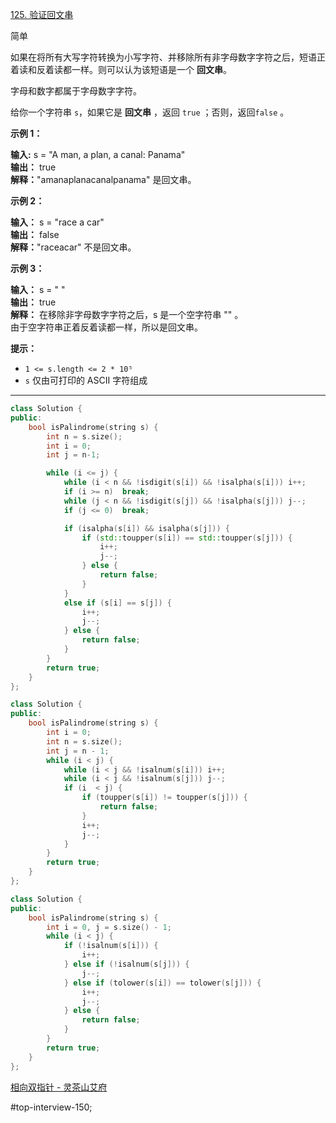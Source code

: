 [125. 验证回文串](https://leetcode.cn/problems/valid-palindrome/)

简单

如果在将所有大写字符转换为小写字符、并移除所有非字母数字字符之后，短语正着读和反着读都一样。则可以认为该短语是一个 **回文串**。

字母和数字都属于字母数字字符。

给你一个字符串 `s`，如果它是 **回文串** ，返回 `true` ；否则，返回`false` 。

**示例 1：**

**输入:** s = "A man, a plan, a canal: Panama"  
**输出：** true  
**解释：**"amanaplanacanalpanama" 是回文串。  

**示例 2：**

**输入：** s = "race a car"  
**输出：** false  
**解释：**"raceacar" 不是回文串。  

**示例 3：**

**输入：** s = " "  
**输出：** true  
**解释：** 在移除非字母数字字符之后，s 是一个空字符串 "" 。  
由于空字符串正着反着读都一样，所以是回文串。  

**提示：**

- `1 <= s.length <= 2 * 10⁵`
- `s` 仅由可打印的 ASCII 字符组成
---- ----
```cpp
class Solution {
public:
    bool isPalindrome(string s) {
        int n = s.size();
        int i = 0;
        int j = n-1;

        while (i <= j) {
            while (i < n && !isdigit(s[i]) && !isalpha(s[i])) i++;
            if (i >= n)  break;
            while (j < n && !isdigit(s[j]) && !isalpha(s[j])) j--;
            if (j <= 0)  break;

            if (isalpha(s[i]) && isalpha(s[j])) {
                if (std::toupper(s[i]) == std::toupper(s[j])) {
                    i++;
                    j--;
                } else {
                    return false;
                }
            }
            else if (s[i] == s[j]) {
                i++;
                j--;
            } else {
                return false;
            }
        }
        return true;
    }
};
```

```cpp
class Solution {
public:
    bool isPalindrome(string s) {
        int i = 0; 
        int n = s.size();
        int j = n - 1;
        while (i < j) {
            while (i < j && !isalnum(s[i])) i++;
            while (i < j && !isalnum(s[j])) j--;
            if (i  < j) {
                if (toupper(s[i]) != toupper(s[j])) {
                    return false;
                }
                i++;
                j--;
            }
        }
        return true;
    }
};
```

```cpp
class Solution {
public:
    bool isPalindrome(string s) {
        int i = 0, j = s.size() - 1;
        while (i < j) {
            if (!isalnum(s[i])) {
                i++;
            } else if (!isalnum(s[j])) {
                j--;
            } else if (tolower(s[i]) == tolower(s[j])) {
                i++;
                j--;
            } else {
                return false;
            }
        }
        return true;
    }
};
```
[相向双指针 - 灵茶山艾府](https://leetcode.cn/problems/valid-palindrome/solutions/3053284/jian-dan-ti-jian-dan-zuo-pythonjavaccgoj-1za0/)

#top-interview-150; 
